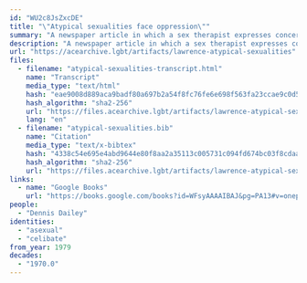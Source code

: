 ```yaml
---
id: "WU2c8JsZxcDE"
title: "\"Atypical sexualities face oppression\""
summary: "A newspaper article in which a sex therapist expresses concern about celibates being labelled as asexual"
description: "A newspaper article in which a sex therapist expresses concern about celibates being labelled as asexual (CW: dated language about disability)"
url: "https://acearchive.lgbt/artifacts/lawrence-atypical-sexualities"
files:
  - filename: "atypical-sexualities-transcript.html"
    name: "Transcript"
    media_type: "text/html"
    hash: "eae9008d889aca9badf80a697b2a54f8fc76fe6e698f563fa23ccae9c0d509fc"
    hash_algorithm: "sha2-256"
    url: "https://files.acearchive.lgbt/artifacts/lawrence-atypical-sexualities/atypical-sexualities-transcript.html"
    lang: "en"
  - filename: "atypical-sexualities.bib"
    name: "Citation"
    media_type: "text/x-bibtex"
    hash: "4338c54e695e4abd9644e80f8aa2a35113c005731c094fd674bc03f8cdaaba25"
    hash_algorithm: "sha2-256"
    url: "https://files.acearchive.lgbt/artifacts/lawrence-atypical-sexualities/atypical-sexualities.bib"
links:
  - name: "Google Books"
    url: "https://books.google.com/books?id=WFsyAAAAIBAJ&pg=PA13#v=onepage&q&f=false"
people:
  - "Dennis Dailey"
identities:
  - "asexual"
  - "celibate"
from_year: 1979
decades:
  - "1970.0"
---
```


